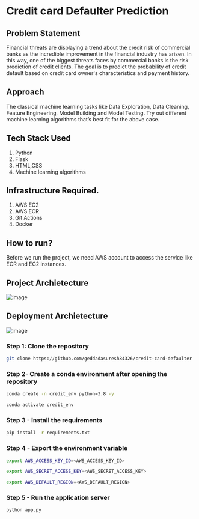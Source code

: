 # Credit card Defaulter Prediction

## Problem Statement
Financial threats are displaying a trend about the credit risk of commercial banks as the
incredible improvement in the financial industry has arisen. In this way, one of the
biggest threats faces by commercial banks is the risk prediction of credit clients. The
goal is to predict the probability of credit default based on credit card owner's
characteristics and payment history.

## Approach
The classical machine learning tasks like Data Exploration, Data Cleaning,
Feature Engineering, Model Building and Model Testing. Try out different machine
learning algorithms that’s best fit for the above case.

## Tech Stack Used
1. Python 
2. Flask
3. HTML,CSS 
3. Machine learning algorithms

## Infrastructure Required.

1. AWS EC2
2. AWS ECR
3. Git Actions
4. Docker

## How to run?
Before we run the project, we need AWS account to access the service like ECR and EC2 instances.


## Project Archietecture
![image](https://user-images.githubusercontent.com/57321948/193536768-ae704adc-32d9-4c6c-b234-79c152f756c5.png)


## Deployment Archietecture
![image](https://user-images.githubusercontent.com/57321948/193536973-4530fe7d-5509-4609-bfd2-cd702fc82423.png)


### Step 1: Clone the repository
```bash
git clone https://github.com/geddadasuresh84326/credit-card-defaulter
```

### Step 2- Create a conda environment after opening the repository

```bash
conda create -n credit_env python=3.8 -y
```

```bash
conda activate credit_env
```

### Step 3 - Install the requirements
```bash
pip install -r requirements.txt
```

### Step 4 - Export the environment variable
```bash
export AWS_ACCESS_KEY_ID=<AWS_ACCESS_KEY_ID>

export AWS_SECRET_ACCESS_KEY=<AWS_SECRET_ACCESS_KEY>

export AWS_DEFAULT_REGION=<AWS_DEFAULT_REGION>


```

### Step 5 - Run the application server
```bash
python app.py
```


